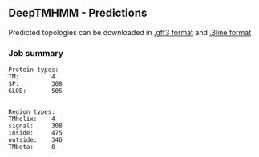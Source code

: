 ## DeepTMHMM - Predictions
Predicted topologies can be downloaded in [.gff3 format](TMRs.gff3) and [.3line format](predicted_topologies.3line)
### Job summary
```
Protein types:
TM:			4
SP:			308
GLOB:		505


Region types:
TMhelix:	4
signal:		308
inside:		475
outside:	346
TMbeta:		0
```
